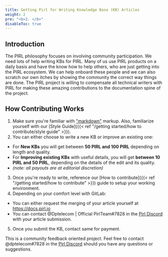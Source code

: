 ```yaml
---
title: Getting Pirl for Writing Knowledge Base (KB) Articles
weight: 2
pre: "<b>2. </b>"
disableToc: true
---
```


## Introduction

The PIRL philosophy focuses on involving community participation. We need lots of help writing KBs for PIRL. Many of us use PIRL products on a daily basis and have the know how to help others, who are just getting into the PIRL ecosystem. We can help onboard these people and we can also scratch our own itches by showing the community the correct way things are done. The PIRL project is willing to compensate all technical writers with PIRL for making these amazing contributions to the documentation spine of the project.

## How Contributing Works

1. Make sure you're familiar with ["markdown"](https://daringfireball.net/projects/markdown/syntax) markup. Also, familiarize yourself with our [Style Guide]({{< ref "/getting started/how to contribute/style guide" >}}).
2. You can either choose to write a new KB or improve an existing one:
  * For **New KBs** you will get between **50 PIRL and 100 PIRL** depending on length and quality.
  * For **Improving existing KBs** with useful details, you will get **between 10 PIRL and 50 PIRL**, depending on the details of the edit and its quality.
  * *(note: all payouts are at editorial discretion)*
3. Once you're ready to write, reference our [How to contribute]({{< ref "/getting started/how to contribute" >}}) guide to setup your working environment.
4. Depending on your comfort level with GitLab:
  * You can either request the merging of your article yourself at https://docs.pirl.io
  * You can contact @Dptelecom | Official PirlTeam#7828 in the [Pirl Discord](https://discord.gg/ZSAzcmn) with your article submission.
5. Once you submit the KB, contact same for payment.

This is a community feedback oriented project. Feel free to contact @dptelecom#7828 in the [Pirl Discord](https://discord.gg/ZSAzcmn) should you have any questions or suggestions.
